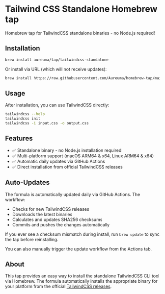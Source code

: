 # Tailwind CSS Standalone Homebrew tap

Homebrew tap for TailwindCSS standalone binaries - no Node.js required!

## Installation

```bash
brew install aureuma/tap/tailwindcss-standalone
```

Or install via URL (which will not receive updates):

```bash
brew install https://raw.githubusercontent.com/Aureuma/homebrew-tap/main/Formula/tailwindcss-standalone.rb
```

## Usage

After installation, you can use TailwindCSS directly:

```bash
tailwindcss --help
tailwindcss init
tailwindcss -i input.css -o output.css
```

## Features

- ✅ Standalone binary - no Node.js installation required
- ✅ Multi-platform support (macOS ARM64 & x64, Linux ARM64 & x64)
- ✅ Automatic daily updates via GitHub Actions
- ✅ Direct installation from official TailwindCSS releases

## Auto-Updates

The formula is automatically updated daily via GitHub Actions. The workflow:
- Checks for new TailwindCSS releases
- Downloads the latest binaries
- Calculates and updates SHA256 checksums
- Commits and pushes the changes automatically

If you ever see a checksum mismatch during install, run `brew update` to sync
the tap before reinstalling.

You can also manually trigger the update workflow from the Actions tab.

## About

This tap provides an easy way to install the standalone TailwindCSS CLI tool via Homebrew. The formula automatically installs the appropriate binary for your platform from the official [TailwindCSS releases](https://github.com/tailwindlabs/tailwindcss/releases).
